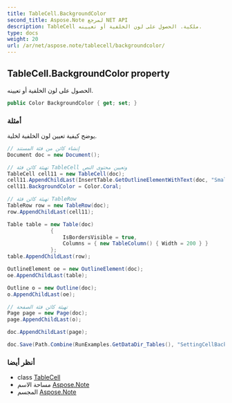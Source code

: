 ```yaml
---
title: TableCell.BackgroundColor
second_title: Aspose.Note لمرجع NET API
description: TableCell ملكية. الحصول على لون الخلفية أو تعيينه.
type: docs
weight: 20
url: /ar/net/aspose.note/tablecell/backgroundcolor/
---
```

## TableCell.BackgroundColor property

الحصول على لون الخلفية أو تعيينه.

```csharp
public Color BackgroundColor { get; set; }
```

### أمثلة

يوضح كيفية تعيين لون الخلفية لخلية.

```csharp
// إنشاء كائن من فئة المستند
Document doc = new Document();

// تهيئة كائن فئة TableCell وتعيين محتوى النص
TableCell cell11 = new TableCell(doc);
cell11.AppendChildLast(InsertTable.GetOutlineElementWithText(doc, "Small text"));
cell11.BackgroundColor = Color.Coral;

// تهيئة كائن فئة TableRow
TableRow row = new TableRow(doc);
row.AppendChildLast(cell11);

Table table = new Table(doc)
              {
                  IsBordersVisible = true,
                  Columns = { new TableColumn() { Width = 200 } }
              };
table.AppendChildLast(row);

OutlineElement oe = new OutlineElement(doc);
oe.AppendChildLast(table);

Outline o = new Outline(doc);
o.AppendChildLast(oe);

// تهيئة كائن فئة الصفحة
Page page = new Page(doc);
page.AppendChildLast(o);

doc.AppendChildLast(page);

doc.Save(Path.Combine(RunExamples.GetDataDir_Tables(), "SettingCellBackGroundColor.pdf"));
```

### أنظر أيضا

* class [TableCell](../)
* مساحة الاسم [Aspose.Note](../../tablecell/)
* المجسم [Aspose.Note](../../../)


